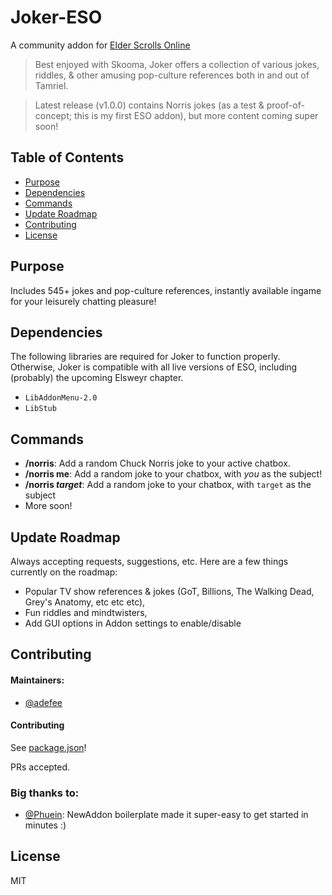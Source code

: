# Joker-ESO
A community addon for [Elder Scrolls Online](https://www.elderscrollsonline.com)


> Best enjoyed with Skooma, Joker offers a collection of various jokes, riddles, & other amusing pop-culture references both in and out of Tamriel. 

> Latest release (v1.0.0) contains Norris jokes (as a test & proof-of-concept; this is my first ESO addon), but more content coming super soon!

## Table of Contents

- [Purpose](#purpose)
- [Dependencies](#dependencies)
- [Commands](#commands)
- [Update Roadmap](#update-roadmap)
- [Contributing](#contributing)
- [License](#license)

## Purpose
Includes 545+ jokes and pop-culture references, instantly available ingame for your leisurely chatting pleasure!

## Dependencies
The following libraries are required for Joker to function properly. Otherwise, Joker is compatible with all live versions of ESO, including (probably) the upcoming Elsweyr chapter.
- `LibAddonMenu-2.0`
- `LibStub`

## Commands
- **/norris**: Add a random Chuck Norris joke to your active chatbox.
- **/norris me**: Add a random joke to your chatbox, with *you* as the subject!
- **/norris *target***: Add a random joke to your chatbox, with `target` as the subject
- More soon!


## Update Roadmap
Always accepting requests, suggestions, etc. Here are a few things currently on the roadmap:

- Popular TV show references & jokes (GoT, Billions, The Walking Dead, Grey's Anatomy, etc etc etc),
- Fun riddles and mindtwisters,
- Add GUI options in Addon settings to enable/disable 

## Contributing

#### Maintainers:
- [@adefee](https://github.com/adefee)

#### Contributing

See [package.json](package.json)!

PRs accepted.

### Big thanks to:

- [@Phuein](https://www.esoui.com/forums/member.php?action=getinfo&userid=38690): NewAddon boilerplate made it super-easy to get started in minutes :) 

## License

MIT
